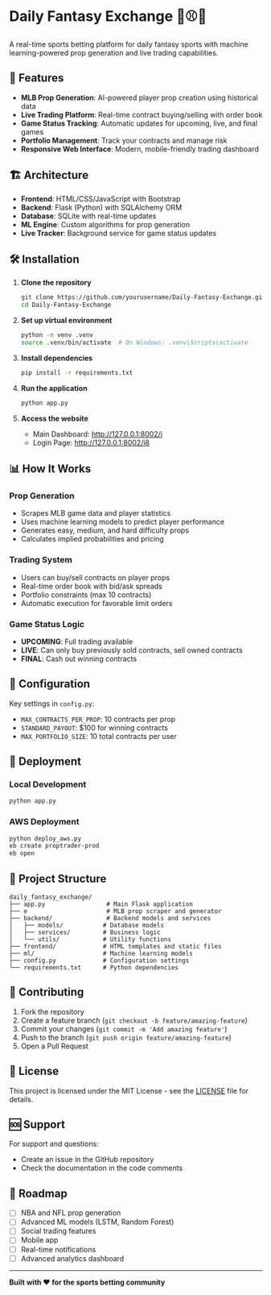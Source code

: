 # Daily Fantasy Exchange 🏈⚾🏀

A real-time sports betting platform for daily fantasy sports with machine learning-powered prop generation and live trading capabilities.

## 🚀 Features

- **MLB Prop Generation**: AI-powered player prop creation using historical data
- **Live Trading Platform**: Real-time contract buying/selling with order book
- **Game Status Tracking**: Automatic updates for upcoming, live, and final games
- **Portfolio Management**: Track your contracts and manage risk
- **Responsive Web Interface**: Modern, mobile-friendly trading dashboard

## 🏗️ Architecture

- **Frontend**: HTML/CSS/JavaScript with Bootstrap
- **Backend**: Flask (Python) with SQLAlchemy ORM
- **Database**: SQLite with real-time updates
- **ML Engine**: Custom algorithms for prop generation
- **Live Tracker**: Background service for game status updates

## 🛠️ Installation

1. **Clone the repository**
   ```bash
   git clone https://github.com/yourusername/Daily-Fantasy-Exchange.git
   cd Daily-Fantasy-Exchange
   ```

2. **Set up virtual environment**
   ```bash
   python -m venv .venv
   source .venv/bin/activate  # On Windows: .venv\Scripts\activate
   ```

3. **Install dependencies**
   ```bash
   pip install -r requirements.txt
   ```

4. **Run the application**
   ```bash
   python app.py
   ```

5. **Access the website**
   - Main Dashboard: http://127.0.0.1:8002/i
   - Login Page: http://127.0.0.1:8002/i8

## 📊 How It Works

### Prop Generation
- Scrapes MLB game data and player statistics
- Uses machine learning models to predict player performance
- Generates easy, medium, and hard difficulty props
- Calculates implied probabilities and pricing

### Trading System
- Users can buy/sell contracts on player props
- Real-time order book with bid/ask spreads
- Portfolio constraints (max 10 contracts)
- Automatic execution for favorable limit orders

### Game Status Logic
- **UPCOMING**: Full trading available
- **LIVE**: Can only buy previously sold contracts, sell owned contracts
- **FINAL**: Cash out winning contracts

## 🔧 Configuration

Key settings in `config.py`:
- `MAX_CONTRACTS_PER_PROP`: 10 contracts per prop
- `STANDARD_PAYOUT`: $100 for winning contracts
- `MAX_PORTFOLIO_SIZE`: 10 total contracts per user

## 🚀 Deployment

### Local Development
```bash
python app.py
```

### AWS Deployment
```bash
python deploy_aws.py
eb create proptrader-prod
eb open
```

## 📁 Project Structure

```
daily_fantasy_exchange/
├── app.py                 # Main Flask application
├── e                      # MLB prop scraper and generator
├── backend/               # Backend models and services
│   ├── models/           # Database models
│   ├── services/         # Business logic
│   └── utils/            # Utility functions
├── frontend/             # HTML templates and static files
├── ml/                   # Machine learning models
├── config.py             # Configuration settings
└── requirements.txt      # Python dependencies
```

## 🤝 Contributing

1. Fork the repository
2. Create a feature branch (`git checkout -b feature/amazing-feature`)
3. Commit your changes (`git commit -m 'Add amazing feature'`)
4. Push to the branch (`git push origin feature/amazing-feature`)
5. Open a Pull Request

## 📝 License

This project is licensed under the MIT License - see the [LICENSE](LICENSE) file for details.

## 🆘 Support

For support and questions:
- Create an issue in the GitHub repository
- Check the documentation in the code comments

## 🔮 Roadmap

- [ ] NBA and NFL prop generation
- [ ] Advanced ML models (LSTM, Random Forest)
- [ ] Social trading features
- [ ] Mobile app
- [ ] Real-time notifications
- [ ] Advanced analytics dashboard

---

**Built with ❤️ for the sports betting community** 